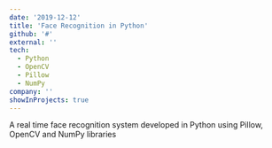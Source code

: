 ```yaml
---
date: '2019-12-12'
title: 'Face Recognition in Python'
github: '#'
external: ''
tech:
  - Python
  - OpenCV
  - Pillow
  - NumPy
company: ''
showInProjects: true
---
```


A real time face recognition system developed in Python using Pillow, OpenCV and NumPy libraries
